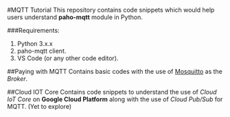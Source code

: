 #MQTT Tutorial
 This repository contains code snippets which would help users understand **paho-mqtt** module in Python.

 ###Requirements:
 
 1. Python 3.x.x
 2. paho-mqtt client.
 3. VS Code (or any other code editor). 
 
 ##Paying with MQTT
 Contains basic codes with the use of [Mosquitto](test.mosquitto.org) as the *Broker*.

##Cloud IOT Core
Contains code snippets to understand the use of *Cloud IoT Core* on **Google Cloud Platform** along with the use of *Cloud Pub/Sub* for MQTT. (Yet to explore)
